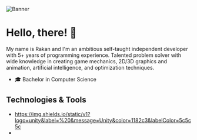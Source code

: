 
![Banner](https://user-images.githubusercontent.com/57303814/101210757-de3d0780-362a-11eb-9aab-6a40b7b3947b.png)


# Hello, there! 👋
 My name is Rakan and I'm an ambitious self-taught independent developer with 5+ years of programming experience. Talented problem solver with wide knowledge in creating game mechanics, 2D/3D graphics and animation, artificial intelligence, and optimization techniques.
 - 🎓 Bachelor in Computer Science
 
 
 
## Technologies & Tools

 - https://img.shields.io/static/v1?logo=unity&label=%20&message=Unity&color=1182c3&labelColor=5c5c5c
 - 
 




<!--
**rakansu/rakansu** is a ✨ _special_ ✨ repository because its `README.md` (this file) appears on your GitHub profile.

Here are some ideas to get you started:

- 🔭 I’m currently working on ...
- 🌱 I’m currently learning ...
- 👯 I’m looking to collaborate on ...
- 🤔 I’m looking for help with ...
- 💬 Ask me about ...
- 📫 How to reach me: ...
- 😄 Pronouns: ...
- ⚡ Fun fact: ...
-->
